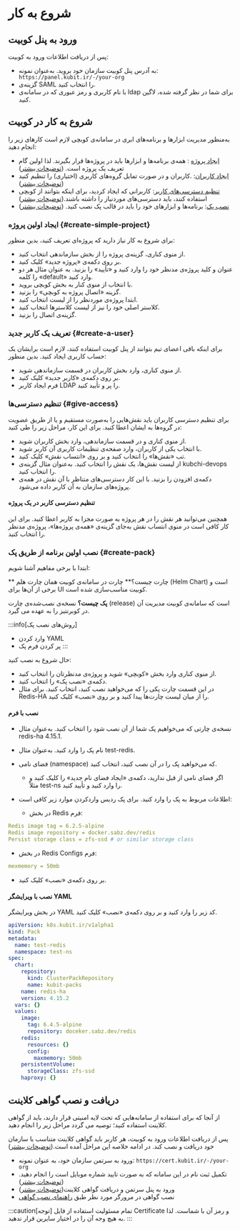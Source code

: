 # شروع به کار

## ورود به پنل کوبیت

پس از دریافت اطلاعات ورود به کوبیت:

- ‌به آدرس پنل کوبیت سازمان خود بروید. به‌عنوان نمونه: ` https://panel.kubit.ir/-/your-org`
- گزینه‌ی SAML را انتخاب کنید.
- با نام کاربری و رمز عبوری که در سامانه‌ی ldap برای شما در نظر گرفته شده، لاگین کنید.

## شروع به کار در کوبیت

به‌منظور مدیریت ابزارها و برنامه‌های ابری در سامانه‌ی کوبچی لازم است کارهای زیر را انجام دهید:

- [ایجاد پروژه](#create-simple-project)
  : همه‌ی برنامه‌ها و ابزارها باید در پروژه‌ها قرار بگیرند.
  لذا اولین گام تعریف یک پروژه است. ([توضیحات بیشتر](../create-project))
- [ایجاد کاربران](#create-a-user):
  .کاربران و در صورت تمایل گروه‌های کاربری (اختیاری) را تنظیم کنید ([توضیحات بیشتر](../manage-user))
- [تنظیم دسترسی‌های کاربر](#give-access): کاربرانی که ایجاد کردید، برای اینکه بتوانند از کوبچی استفاده کنند، باید دسترسی‌های موردنیاز را داشته باشند.([توضیحات بیشتر](../manage-access))
- [نصب پک](#create-pack): برنامه‌ها و ابزارهای خود را باید در قالب پک‌ نصب کنید. ([توضیحات بیشتر](../manage-pack))

### ایجاد اولین پروژه {#create-simple-project}

برای شروع به کار نیاز دارید که پروژه‌ای تعریف کنید، بدین منظور:

- از منوی کناری، گزینه‌ی پروژه را از بخش سازماندهی انتخاب کنید.
- بر روی دکمه‌ی «پروژه جدید» کلیک کنید.
- عنوان و کلید پروژه‌ی مدنظر خود را وارد کنید و «تأیید» را بزنید.
  به عنوان مثال هر دو را کلمه «default» وارد کنید.
- با انتخاب از منوی کنار به بخش کوبچی بروید.
- گزینه «اتصال پروژه به کوبچی» را بزنید.
- ابتدا پروژه‌ی موردنظر را از لیست انتخاب کنید.
- کلاستر اصلی خود را نیز از لیست کلاسترها انتخاب کنید.
- گزینه‌ی اتصال را بزنید.

### تعریف یک کاربر جدید {#create-a-user}

برای اینکه باقی اعضای تیم بتوانند از پنل کوبیت استفاده کنند، لازم است برایشان یک حساب کاربری ایجاد کنید. بدین منظور:

- از منوی کناری، وارد بخش کاربران در قسمت سازماندهی شوید.
- بر روی دکمه‌ی‌ «کاربر جدید» کلیک کنید.
- فرم ایجاد کاربر LDAP را پر و تأیید کنید.

### تنظیم دسترسی‌ها {#give-access}

برای تنظیم دسترسی کاربران باید نقش‌هایی را به‌صورت مستقیم و یا از طریق عضویت در گروه‌ها به ایشان اعطا کنید. برای این کار،
مراحل زیر را طی کنید:

- از منوی کناری و در قسمت سازماندهی، وارد بخش کاربران شوید.
- با انتخاب یکی از کاربران، وارد صفحه‌ی تنظیمات کاربری آن کاربر شوید.
- تب «نقش‌ها» را انتخاب کنید و بر روی «انتساب نقش» کلیک کنید.
- از لیست نقش‌ها، یک نقش را انتخاب کنید. به‌عنوان مثال گزینه‌ی kubchi-devops را انتخاب کنید.
- دکمه‌ی افزودن را بزنید.
  با این کار دسترسی‌های متناظر با آن نقش در همه‌ی پروژه‌های سازمان به آن کاربر داده می‌شود.

#### تنظیم دسترسی کاربر در یک پروژه

همچنین می‌توانید هر نقش را در هر پروژه به صورت مجزا به کاربر اعطا کنید. برای این کار کافی است در منوی انتساب نقش به‌جای گزینه‌ی «همه‌ی
پروژه‌ها»، پروژه‌ی مدنظر را انتخاب کنید.

### نصب اولین برنامه از طریق پک {#create-pack}

ابتدا با برخی مفاهیم آشنا شویم:

** چارت چیست؟**
چارت در سامانه‌ی کوبیت همان چارت هلم (Helm Chart) است و برخی از آن‌ها برای UI کوبیت مناسب‌سازی شده‌ است.

**پک چیست؟**
نسخه‌ی نصب‌شده‌ی چارت (release) است که سامانه‌ی کوبیت مدیریت آن در کوبرنتیز را به عهده می گیرد.

:::info[روش‌های نصب پک]

- وارد کردن YAML
- پر کردن فرم پک
  :::

حال شروع به نصب کنید:

- از منوی کناری وارد بخش «کوبچی» شوید و پروژه‌ی مدنظرتان را انتخاب کنید.
- دکمه‌ی «نصب پک» را انتخاب کنید.
- در این قسمت چارت پکی را که می‌خواهید نصب کنید، انتخاب کنید.
  برای مثال Redis-HA را از میان لیست چارت‌ها پیدا کنید و بر
  روی «نصب» کلیک کنید.

#### نصب با فرم

- نسخه‌ی چارتی که می‌خواهیم پک شما از آن نصب شود را انتخاب کنید. به‌عنوان مثال redis-ha 4.15.1.
- نام پک را وارد کنید. به‌عنوان مثال test-redis.
- فضای نامی (namespace) که می‌خواهید پک را در آن نصب کنید، انتخاب کنید.
  - اگر فضای نامی از قبل ندارید،‌ دکمه‌ی «ایجاد فضای نام جدید» را کلیک کنید و مثلاً test-ns را وارد کنید و تأیید کنید.
- اطلاعات مربوط به پک را وارد کنید. برای پک ردیس واردکردن موارد زیر کافی است:

  - در بخش Redis فرم:

```yaml
Redis image tag = 6.2.5-alpine
Redis image repository = docker.sabz.dev/redis
Persist storage class = zfs-ssd # or similar storage class
```

- در بخش Redis Configs فرم:

```yaml
mexmemory = 50mb
```

- بر روی دکمه‌ی «نصب» کلیک کنید.

#### نصب با ویرایشگر YAML

در بخش ویرایشگر YAML کد زیر را وارد کنید و بر روی دکمه‌ی «نصب» کلیک کنید.

```yaml
apiVersion: k8s.kubit.ir/v1alpha1
kind: Pack
metadata:
  name: test-redis
  namespace: test-ns
spec:
  chart:
    repository:
      kind: ClusterPackRepository
      name: kubit-packs
    name: redis-ha
    version: 4.15.2
  vars: {}
  values:
    image:
      tag: 6.4.5-alpine
      repository: doceker.sabz.dev/redis
    redis:
      resources: {}
      config:
        maxmemory: 50mb
    persistentVolume:
      storageClass: zfs-ssd
    haproxy: {}
```

## دریافت و نصب گواهی کلاینت

از آنجا که برای استفاده از سامانه‌هایی که تحت لایه امنیتی قرار دارند، باید از گواهی کلاینت استفاده کنید؛ توصیه می گردد مراحل زیر را انجام دهید.

پس از دریافت اطلاعات ورود به کوبیت، هر کاربر باید گواهی کلاینت متناسب با سازمان خود دریافت و نصب کند.
در ادامه خلاصه این مراحل آمده است.([توضیحات بیشتر](../5.certman))

- ورود به سرتمن سازمان خود، به عنوان نمونه: `https://cert.kubit.ir/-/your-org`
- تکمیل ثبت نام در این سامانه که به صورت تایید شماره موبایل است را انجام دهید.([توضیحات بیشتر](../5.certman#complete-registeration))
- ورود به پنل سرتمن و دریافت گواهی کلاینت([توضیحات بیشتر](../5.certman#get-client-cert))
- نصب گواهی در مرورگر مورد نظر طبق [راهنمای نصب گواهی](../5.certman#installCertificate)

:::caution[توجه]
تمام مسئولیت استفاده از فایل Certificate و رمز آن با شماست. لذا به هیچ وجه آن را در اختیار سایرین قرار
ندهید.
:::
